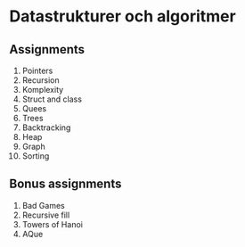 # Datastrukturer och algoritmer

## Assignments
1. Pointers
2. Recursion
3. Komplexity
4. Struct and class
5. Quees
6. Trees
7. Backtracking
8. Heap
9.  Graph
10. Sorting

## Bonus assignments
1. Bad Games
3. Recursive fill
4. Towers of Hanoi
5. AQue
